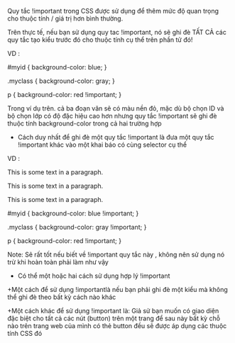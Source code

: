Quy tắc  !important trong CSS được sử dụng để thêm mức độ quan trọng cho thuộc tính / giá trị hơn bình thường.

Trên thực tế, nếu bạn sử dụng quy tac !important, nó sẽ ghi đè TẤT CẢ các quy tắc tạo kiểu trước đó cho thuộc tính cụ thể trên phần tử đó!

VD : 

#myid {
  background-color: blue;
}

.myclass {
  background-color: gray;
}

p {
  background-color: red !important;
}

Trong ví dụ trên. cả ba đoạn văn sẽ có màu nền đỏ, mặc dù bộ chọn ID và bộ chọn lớp có độ đặc hiệu cao hơn nhưng quy tắc !important sẽ  ghi đè thuộc tính background-color trong cả hai trường hợp

- Cách duy nhất để ghi đè một quy tắc !important  là đưa một quy tắc !important  khác vào một khai báo có cùng selector cụ thể

VD : 


<p>This is some text in a paragraph.</p>

<p class="myclass">This is some text in a paragraph.</p>

<p id="myid">This is some text in a paragraph.</p>

#myid {
  background-color: blue !important;
}

.myclass {
  background-color: gray !important;
}

p {
  background-color: red !important;
}

Note: Sẽ rất tốt nếu  biết về !important quy tắc này , không nên sử dụng nó trừ khi  hoàn toàn phải làm như vậy

- Có thể một hoặc hai cách sử dụng hợp lý  !important

+Một cách để sử dụng !importantlà nếu bạn phải ghi đè một kiểu mà không thể ghi đè theo bất kỳ cách nào khác

+Một cách khác để sử dụng !important là: Giả sử bạn muốn có giao diện đặc biệt cho tất cả các nút (button) trên một trang để sau này bất kỳ chỗ nào trên trang web của mình có thẻ button đều sẽ được áp dụng các thuộc tính CSS đó






